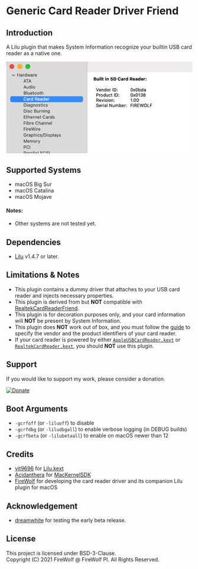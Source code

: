 #  Generic Card Reader Driver Friend

## Introduction

A Lilu plugin that makes System Information recognize your builtin USB card reader as a native one.

![](Assets/Screenshot.png)

## Supported Systems
- macOS Big Sur  
- macOS Catalina  
- macOS Mojave

#### Notes:
- Other systems are not tested yet.

## Dependencies
- [Lilu](https://github.com/acidanthera/Lilu) v1.4.7 or later.

## Limitations & Notes
- This plugin contains a dummy driver that attaches to your USB card reader and injects necessary properties.
- This plugin is derived from but **NOT** compatible with [RealtekCardReaderFriend](https://github.com/0xFireWolf/RealtekCardReaderFriend/).
- This plugin is for decoration purposes only, and your card information will **NOT** be present by System Information.
- This plugin does **NOT** work out of box, and you must follow the [guide](FAQ.md) to specify the vendor and the product identifiers of your card reader.
- If your card reader is powered by either [`AppleUSBCardReader.kext`](file:///System/Library/Extensions/AppleStorageDrivers.kext/Contents/PlugIns/AppleUSBCardReader.kext) or [`RealtekCardReader.kext`](https://github.com/0xFireWolf/RealtekCardReader), you should **NOT** use this plugin.

## Support
If you would like to support my work, please consider a donation.  

[![Donate](https://img.shields.io/badge/Donate-PayPal-green.svg)](https://www.paypal.com/donate/?business=M6AHXMUVSZQTS&no_recurring=0&item_name=Support+Realtek+PCIe+card+deader+driver+for+macOS&currency_code=USD)


## Boot Arguments
- `-gcrfoff` (or `-liluoff`) to disable
- `-gcrfdbg` (or `-liludbgall`) to enable verbose logging (in DEBUG builds)
- `-gcrfbeta` (or `-lilubetaall`) to enable on macOS newer than 12

## Credits
- [vit9696](https://github.com/vit9696) for [Lilu.kext](https://github.com/vit9696/Lilu)
- [Acidanthera](https://github.com/acidanthera) for [MacKernelSDK](https://github.com/acidanthera/MacKernelSDK)
- [FireWolf](https://github.com/0xFireWolf) for developing the card reader driver and its companion Lilu plugin for macOS

## Acknowledgement
- [dreamwhite](https://github.com/dreamwhite) for testing the early beta release.

## License
This project is licensed under BSD-3-Clause.  
Copyright (C) 2021 FireWolf @ FireWolf Pl. All Rights Reserved.

